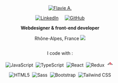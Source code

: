 <!--
**Flavie-A/flavie-a** is a ✨ _special_ ✨ repository because its `README.md` (this file) appears on your GitHub profile.
-->

<div align="center">
  <a href="https://flavie-a.fr" target="_blank">
    <img src="https://flavie-a.fr/img/logo.svg" alt="Flavie A." width="120">
  </a>
  <p>
    <a href="https://www.linkedin.com/in/flavie-andr%C3%A9-37500065" target="_blank"><img src="https://cdn.jsdelivr.net/npm/simple-icons/icons/linkedin.svg" alt="LinkedIn" width="20"></a>
    &nbsp;&nbsp;&nbsp;
    <a href="https://github.com/Flavie-A" target="_blank"><img src="https://cdn.jsdelivr.net/npm/simple-icons/icons/github.svg" alt="GitHub" width="20"></a>
  </p>

  **Webdesigner & front-end developer**
  
<p align="center">
  Rhône-Alpes, France <img src="https://cdn-icons-png.flaticon.com/512/197/197560.png" width="13">
</p>

##

<p></p>
  <p>I code with :</p>
  <p>
    <img src="https://cdn.jsdelivr.net/gh/devicons/devicon/icons/javascript/javascript-original.svg" alt="JavaScript" width="20">&nbsp;
    <img src="https://cdn.jsdelivr.net/gh/devicons/devicon/icons/typescript/typescript-original.svg" alt="TypeScript" width="20">&nbsp;
    <img src="https://cdn.jsdelivr.net/gh/devicons/devicon/icons/react/react-original.svg" alt="React" width="20">&nbsp;
    <img src="https://cdn.jsdelivr.net/gh/devicons/devicon/icons/redux/redux-original.svg" alt="Redux" width="20">&nbsp;
    <img src="https://raw.githubusercontent.com/github/explore/main/topics/react-router/react-router.png" alt="React Router" width="20">&nbsp;
    <p></p>
    <img src="https://cdn.jsdelivr.net/gh/devicons/devicon/icons/html5/html5-original.svg" alt="HTML5" width="20">&nbsp;
    <img src="https://cdn.jsdelivr.net/gh/devicons/devicon/icons/sass/sass-original.svg" alt="Sass" width="20">&nbsp;
    <img src="https://cdn.jsdelivr.net/gh/devicons/devicon/icons/bootstrap/bootstrap-original.svg" alt="Bootstrap" width="20">&nbsp;
   <img src="https://cdn.jsdelivr.net/gh/devicons/devicon/icons/tailwindcss/tailwindcss-original.svg" alt="Tailwind CSS" width="20">
  </p>
</div>
